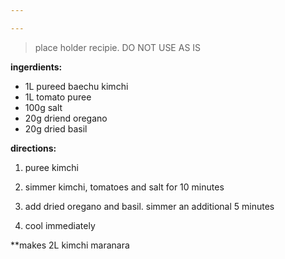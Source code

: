 ```yaml
---

---
```


> place holder recipie. DO NOT USE AS IS

**ingerdients:**

- 1L pureed baechu kimchi
- 1L tomato puree 
- 100g salt
- 20g driend oregano
- 20g dried basil


**directions:**

1. puree kimchi

2. simmer kimchi, tomatoes and salt for 10 minutes

2. add dried oregano and basil. simmer an additional 5 minutes

3. cool immediately

**makes 2L kimchi maranara
